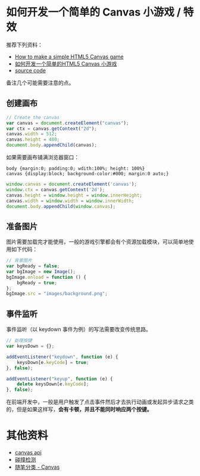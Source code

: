 # 如何开发一个简单的 Canvas 小游戏  / 特效

推荐下列资料：

- [How to make a simple HTML5 Canvas game](http://www.lostdecadegames.com/how-to-make-a-simple-html5-canvas-game/)
- [如何开发一个简单的HTML5 Canvas 小游戏](http://www.cnblogs.com/Wayou/p/how-to-make-a-simple-html5-canvas-game.html)
- [source code](https://github.com/lostdecade/simple_canvas_game)

备注几个可能需要注意的点。


## 创建画布

```javascript
// Create the canvas
var canvas = document.createElement("canvas");
var ctx = canvas.getContext("2d");
canvas.width = 512;
canvas.height = 480;
document.body.appendChild(canvas);
```

如果需要画布铺满浏览器窗口：

```
body {margin:0; padding:0; wdith:100%; height: 100%}
canvas {display:block; background-color:#000; margin:0 auto;}

```
```javascript
window.canvas = document.createElement('canvas');
window.ctx = canvas.getContext('2d');
canvas.height = window.height = window.innerHeight;
canvas.width = window.width = window.innerWidth;
document.body.appendChild(window.canvas);
```

## 准备图片

图片需要加载完才能使用，一般的游戏引擎都会有个资源加载模块，可以简单地使用如下代码：

```javascript
// 背景图片
var bgReady = false;
var bgImage = new Image();
bgImage.onload = function () {
    bgReady = true;
};
bgImage.src = "images/background.png";
```

## 事件监听

事件监听（以 keydown 事件为例）的写法需要改变传统思路。

```javascript
// 处理按键
var keysDown = {};

addEventListener("keydown", function (e) {
    keysDown[e.keyCode] = true;
}, false);

addEventListener("keyup", function (e) {
    delete keysDown[e.keyCode];
}, false);
```

在前端开发中，一般是用户触发了点击事件然后才去执行动画或发起异步请求之类的，但是如果这样写，**会有卡顿，并且不能同时响应两个按键。**


# 其他资料

- [canvas api](http://www.cnblogs.com/zichi/p/5120873.html)
- [碰撞检测](http://www.cnblogs.com/zichi/p/5141044.html)
- [随笔分类 - Canvas](http://www.cnblogs.com/zichi/category/627224.html)
